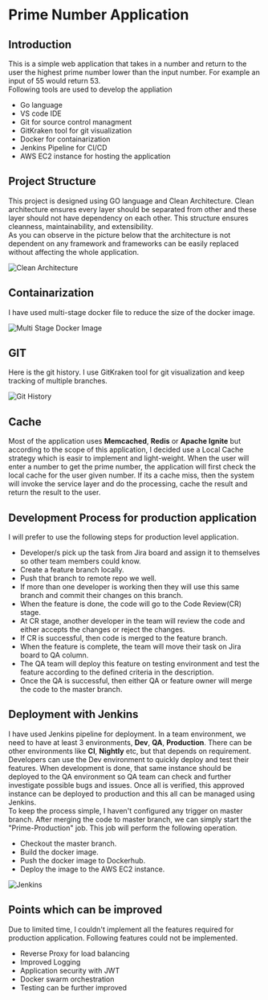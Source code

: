 # Prime Number Application 
## Introduction
This is a simple web application that takes in a number and return to the user the highest prime number lower than the input number. For example an input of 55 would return 53.   
Following tools are used to develop the appliation   
- Go language
- VS code IDE
- Git for source control managment
- GitKraken tool for git visualization
- Docker for containarization 
- Jenkins Pipeline for CI/CD 
- AWS EC2 instance for hosting the application 

## Project Structure
This project is designed using GO language and Clean Architecture. Clean architecture ensures every layer should be separated from other and these layer should not have dependency on each other. This structure ensures cleanness, maintainability, and extensibility.   
As you can observe in the picture below that the architecture is not dependent on any framework and frameworks can be easily replaced without affecting the whole application.

![Clean Architecture](https://i.ibb.co/bbLrsPR/clean-arch.jpg)

## Containarization 
I have used multi-stage docker file to reduce the size of the docker image.   

![Multi Stage Docker Image](https://i.ibb.co/mqBjfGp/docker-img.jpg)   

## GIT 
Here is the git history. I use GitKraken tool for git visualization and keep tracking of multiple branches.   

![Git History](https://i.ibb.co/KWQR99X/Git-Kraken.jpg)

## Cache
Most of the application uses **Memcached**, **Redis** or **Apache Ignite** but according to the scope of this application, I decided use a Local Cache strategy which is easir to implement and light-weight. When the user will enter a number to get the prime number, the application will first check the local cache for the user given number. If its a cache miss, then the system will invoke the service layer and do the processing, cache the result and return the result to the user.

## Development Process for production application
I will prefer to use the following steps for production level application.

- Developer/s pick up the task from Jira board and assign it to themselves so other team members could know. 
- Create a feature branch locally.
- Push that branch to remote repo we well.
- If more than one developer is working then they will use this same branch and commit their changes on this branch.
- When the feature is done, the code will go to the Code Review(CR) stage. 
- At CR stage, another developer in the team will review the code and either accepts the changes or reject the changes. 
- If CR is successful, then code is merged to the feature branch.
- When the feature is complete, the team will move their task on Jira board to QA column. 
- The QA team will deploy this feature on testing environment and test the feature according to the defined criteria in the description. 
- Once the QA is successful, then either QA or feature owner will merge the code to the master branch. 

## Deployment with Jenkins
I have used Jenkins pipeline for deployment. In a team environment, we need to have at least 3 environments, **Dev**, **QA**, **Production**. There can be other environments like **CI**, **Nightly** etc, but that depends on requirement.
Developers can use the Dev environment to quickly deploy and test their features. When development is done, that same instance should be deployed to the QA environment so QA team can check and further investigate possible bugs and issues. Once all is verified, this approved instance can be deployed to production and this all can be managed using Jenkins.   
To keep the process simple, I haven't configured any trigger on master branch. After merging the code to master branch, we can simply start the "Prime-Production" job. This job will perform the following operation.
- Checkout the master branch.
- Build the docker image.
- Push the docker image to Dockerhub.
- Deploy the image to the AWS EC2 instance.   

![Jenkins](https://i.ibb.co/S3XWg8f/Jenkins.jpg)

## Points which can be improved
Due to limited time, I couldn't implement all the features required for production application. Following features could not be implemented.    
- Reverse Proxy for load balancing
- Improved Logging
- Application security with JWT
- Docker swarm orchestration
- Testing can be further improved
